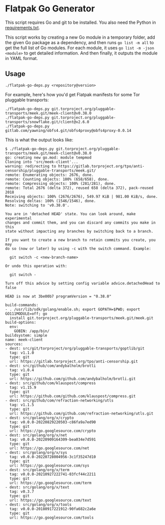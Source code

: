 # Flatpak Go Generator

This script requires Go and git to be installed. You also need the Python in [requirements.txt](./requirements.txt).

This script works by creating a new Go module in a temporary folder, add the given Go package as a dependency, and then runs `go list -m all` to get the full list of Go modules. For each module, it uses `go list -m -json <module>` to get detailed information. And then finally, it outputs the module in YAML format.

## Usage

```
./flatpak-go-deps.py <repository@version>
```

For example, here's how you'd get Flatpak manifests for some Tor pluggable transports:

```
./flatpak-go-deps.py git.torproject.org/pluggable-transports/meek.git/meek-client@v0.38.0
./flatpak-go-deps.py git.torproject.org/pluggable-transports/snowflake.git/client@v2.6.0
./flatpak-go-deps.py gitlab.com/yawning/obfs4.git/obfs4proxy@obfs4proxy-0.0.14
```

This is what the output looks like:

```
$ ./flatpak-go-deps.py git.torproject.org/pluggable-transports/meek.git/meek-client@v0.38.0
go: creating new go.mod: module tempmod
Cloning into 'src/meek-client'...
warning: redirecting to https://gitlab.torproject.org/tpo/anti-censorship/pluggable-transports/meek.git/
remote: Enumerating objects: 2676, done.
remote: Counting objects: 100% (658/658), done.
remote: Compressing objects: 100% (281/281), done.
remote: Total 2676 (delta 372), reused 658 (delta 372), pack-reused 2018
Receiving objects: 100% (2676/2676), 549.97 KiB | 981.00 KiB/s, done.
Resolving deltas: 100% (1546/1546), done.
Note: switching to 'v0.38.0'.

You are in 'detached HEAD' state. You can look around, make experimental
changes and commit them, and you can discard any commits you make in this
state without impacting any branches by switching back to a branch.

If you want to create a new branch to retain commits you create, you may
do so (now or later) by using -c with the switch command. Example:

  git switch -c <new-branch-name>

Or undo this operation with:

  git switch -

Turn off this advice by setting config variable advice.detachedHead to false

HEAD is now at 3be00b7 programVersion = "0.38.0"

build-commands:
- . /usr/lib/sdk/golang/enable.sh; export GOPATH=$PWD; export GO111MODULE=off; go
  install git.torproject.org/pluggable-transports/meek.git/meek.git
build-options:
  env:
    GOBIN: /app/bin/
buildsystem: simple
name: meek-client
sources:
- dest: src/git/torproject/org/pluggable-transports/goptlib/git
  tag: v1.1.0
  type: git
  url: https://gitlab.torproject.org/tpo/anti-censorship.git
- dest: src/github/com/andybalholm/brotli
  tag: v1.0.4
  type: git
  url: https://github.com/github.com/andybalholm/brotli.git
- dest: src/github/com/klauspost/compress
  tag: v1.15.9
  type: git
  url: https://github.com/github.com/klauspost/compress.git
- dest: src/github/com/refraction-networking/utls
  tag: v1.1.5
  type: git
  url: https://github.com/github.com/refraction-networking/utls.git
- dest: src/golang/org/x/crypto
  tag: v0.0.0-20220829220503-c86fa9a7ed90
  type: git
  url: https://go.googlesource.com/crypto
- dest: src/golang/org/x/net
  tag: v0.0.0-20220909164309-bea034e7d591
  type: git
  url: https://go.googlesource.com/net
- dest: src/golang/org/x/sys
  tag: v0.0.0-20220728004956-3c1f35247d10
  type: git
  url: https://go.googlesource.com/sys
- dest: src/golang/org/x/term
  tag: v0.0.0-20210927222741-03fcf44c2211
  type: git
  url: https://go.googlesource.com/term
- dest: src/golang/org/x/text
  tag: v0.3.7
  type: git
  url: https://go.googlesource.com/text
- dest: src/golang/org/x/tools
  tag: v0.0.0-20180917221912-90fa682c2a6e
  type: git
  url: https://go.googlesource.com/tools
```